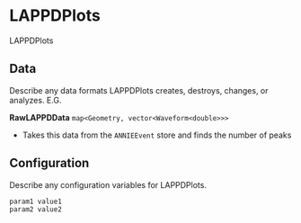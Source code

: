 # LAPPDPlots

LAPPDPlots

## Data

Describe any data formats LAPPDPlots creates, destroys, changes, or analyzes. E.G.

**RawLAPPDData** `map<Geometry, vector<Waveform<double>>>`
* Takes this data from the `ANNIEEvent` store and finds the number of peaks


## Configuration

Describe any configuration variables for LAPPDPlots.

```
param1 value1
param2 value2
```
